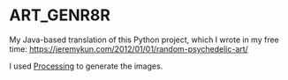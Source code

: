 # ART_GENR8R

My Java-based translation of this Python project, which I wrote in my free time: https://jeremykun.com/2012/01/01/random-psychedelic-art/

[example]: ART_GENR8R/examples/20172901_125548-0800.png 

I used [Processing](https://processing.org/) to generate the images.
